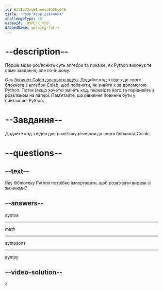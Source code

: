 ```yaml
---
id: 6331d23eb51aeedd1a2bd646
title: "Розв’язок рівняння"
challengeType: 15
videoId: _U9PEFKjyb8
dashedName: solving-for-x
---
```


# --description--

Перше відео роз’яснить суть алгебри та покаже, як Python виконує те саме завдання, але по-іншому.

Ось <a href="https://colab.research.google.com/drive/11Zi77gs1FKoEqfPqYa2HtTENiWZyQAO2?usp=sharing" target="_blank" rel="noopener noreferrer nofollow">блокнот Colab для цього відео.</a> Додайте код з відео до свого блокнота з алгебри Colab, щоб побачити, як знайти х за допомогою Python. Потім (якщо хочете) змініть код, перевірте його та порівняйте з розв’язком на папері. Пам’ятайте, що рівняння повинне бути у синтаксисі Python.

# --Завдання--

Додайте код з відео для розв’язку рівняння до свого блокнота Colab.

# --questions--

## --text--

Яку бібліотеку Python потрібно імпортувати, щоб розв’язати вирази зі змінними?

## --answers--

symba

---

math

---

sympsons

---

sympy

## --video-solution--

4

